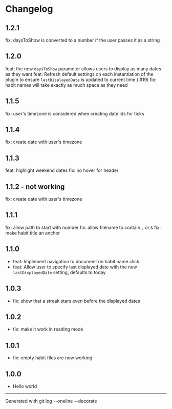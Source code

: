 # Changelog

## 1.2.1

fix: daysToShow is converted to a number if the user passes it as a string

## 1.2.0

feat: the new `daysToShow` parameter allows users to display as many dates as they want
feat: Refresh default settings on each instantiation of the plugin to ensure `lastDisplayedDate` is updated to current time (
#19)
fix: habit names will take exactly as much space as they need

## 1.1.5

fix: user's timezone is considered when creating date ids for ticks

## 1.1.4

fix: create date with user's timezone

## 1.1.3

feat: highlight weekend dates
fix: no hover for header

## 1.1.2 - not working

fix: create date with user's timezone

## 1.1.1

fix: allow path to start with number
fix: allow filename to contain `,` or `&`
fix: make habit title an anchor

## 1.1.0

- feat: Implement navigation to document on habit name click
- feat: Allow user to specify last displayed date with the new `lastDisplayedDate` setting, defaults to today

## 1.0.3

- fix: show that a streak stars even before the displayed dates

## 1.0.2

- fix: make it work in reading mode

## 1.0.1

- fix: empty habit files are now working

## 1.0.0

- Hello world

---

Generated with git log --oneline --decorate
